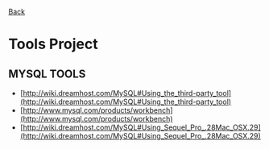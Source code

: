 [Back](/docs)

Tools Project
===============================

MYSQL TOOLS
-----------

* [http://wiki.dreamhost.com/MySQL#Using_the_third-party_tool](http://wiki.dreamhost.com/MySQL#Using_the_third-party_tool)
* [http://www.mysql.com/products/workbench](http://www.mysql.com/products/workbench)
* [http://wiki.dreamhost.com/MySQL#Using_Sequel_Pro_.28Mac_OSX.29](http://wiki.dreamhost.com/MySQL#Using_Sequel_Pro_.28Mac_OSX.29)

